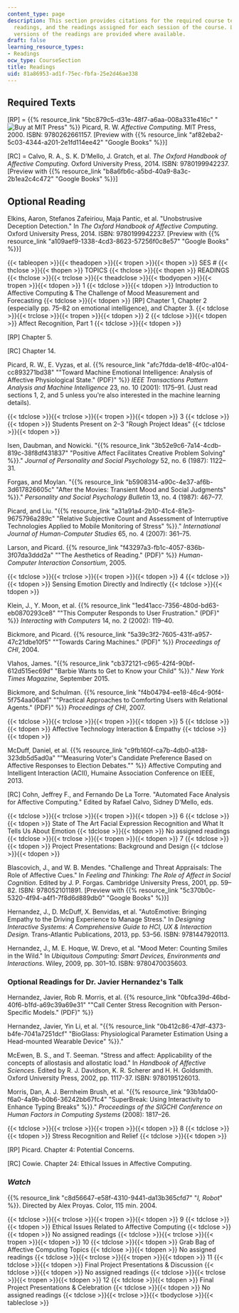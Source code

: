 ```yaml
---
content_type: page
description: This section provides citations for the required course textbooks, optional
  readings, and the readings assigned for each session of the course. Links online
  versions of the readings are provided where available.
draft: false
learning_resource_types:
- Readings
ocw_type: CourseSection
title: Readings
uid: 81a86953-ad1f-75ec-fbfa-25e2d46ae338
---
```

## Required Texts

\[RP\] = {{% resource_link "5bc879c5-d31e-48f7-a6aa-008a331e416c" "![Buy at MIT Press](/images/mp_logo.gif)" %}} Picard, R. W. *Affective Computing*. MIT Press, 2000. ISBN: 9780262661157. \[Preview with {{% resource_link "af82eba2-5c03-4344-a201-2e1fd114ee42" "Google Books" %}}\]

\[RC\] = Calvo, R. A., S. K. D'Mello, J. Gratch, et al. *The Oxford Handbook of Affective Computing*. Oxford University Press, 2014. ISBN: 9780199942237. \[Preview with {{% resource_link "b8a6fb6c-a5bd-40a9-8a3c-2b1ea2c4c472" "Google Books" %}}\]

## Optional Reading

Elkins, Aaron, Stefanos Zafeiriou, Maja Pantic, et al. "Unobstrusive Deception Detection." In *The Oxford Handbook of Affective Computing*. Oxford University Press, 2014. ISBN: 9780199942237. \[Preview with {{% resource_link "a109aef9-1338-4cd3-8623-57256f0c8e57" "Google Books" %}}\]

{{< tableopen >}}{{< theadopen >}}{{< tropen >}}{{< thopen >}}
SES #
{{< thclose >}}{{< thopen >}}
TOPICS
{{< thclose >}}{{< thopen >}}
READINGS
{{< thclose >}}{{< trclose >}}{{< theadclose >}}{{< tbodyopen >}}{{< tropen >}}{{< tdopen >}}
1
{{< tdclose >}}{{< tdopen >}}
Introduction to Affective Computing & The Challenge of Mood Measurement and Forecasting
{{< tdclose >}}{{< tdopen >}}
\[RP\] Chapter 1, Chapter 2 (especially pp. 75–82 on emotional intelligence), and Chapter 3.
{{< tdclose >}}{{< trclose >}}{{< tropen >}}{{< tdopen >}}
2
{{< tdclose >}}{{< tdopen >}}
Affect Recognition, Part 1
{{< tdclose >}}{{< tdopen >}}

\[RP\] Chapter 5.

\[RC\] Chapter 14.

Picard, R. W., E. Vyzas, et al. {{% resource_link "afc7fdda-de18-4f0c-a104-cc893271bd38" "\"Toward Machine Emotional Intelligence: Analysis of Affective Physiological State.\" (PDF)" %}} *IEEE Transactions Pattern Analysis and Machine Intelligence* 23, no. 10 (2001): 1175–91. (Just read sections 1, 2, and 5 unless you're also interested in the machine learning details).

{{< tdclose >}}{{< trclose >}}{{< tropen >}}{{< tdopen >}}
3
{{< tdclose >}}{{< tdopen >}}
Students Present on 2–3 "Rough Project Ideas"
{{< tdclose >}}{{< tdopen >}}

Isen, Daubman, and Nowicki. "{{% resource_link "3b52e9c6-7a14-4cdb-819c-38f8df431837" "Positive Affect Facilitates Creative Problem Solving" %}}." *Journal of Personality and Social Psychology* 52, no. 6 (1987): 1122–31.

Forgas, and Moylan. "{{% resource_link "b5908314-a90c-4e37-af6b-3d617826605c" "After the Movies: Transient Mood and Social Judgments" %}}." *Personality and Social Psychology Bulletin* 13, no. 4 (1987): 467–77.

Picard, and Liu. "{{% resource_link "a31a91a4-2b10-41c4-81e3-9675796a289c" "Relative Subjective Count and Assessment of Interruptive Technologies Applied to Mobile Monitoring of Stress" %}}." *International Journal of Human-Computer Studies* 65, no. 4 (2007): 361–75.

Larson, and Picard. {{% resource_link "f43297a3-fb1c-4057-836b-3f07da3ddd2a" "\"The Aesthetics of Reading.\" (PDF)" %}} *Human-Computer Interaction Consortium*, 2005.

{{< tdclose >}}{{< trclose >}}{{< tropen >}}{{< tdopen >}}
4
{{< tdclose >}}{{< tdopen >}}
Sensing Emotion Directly and Indirectly
{{< tdclose >}}{{< tdopen >}}

Klein, J., Y. Moon, et al. {{% resource_link "1ed41acc-7356-480d-bd63-eb0870293ce8" "\"This Computer Responds to User Frustration.\" (PDF)" %}} *Interacting with Computers* 14, no. 2 (2002): 119–40.

Bickmore, and Picard. {{% resource_link "5a39c3f2-7605-431f-a957-47c21dbe10f5" "\"Towards Caring Machines.\" (PDF)" %}} *Proceedings of CHI*, 2004.

Vlahos, James. "{{% resource_link "cb372121-c965-42f4-90bf-612d515ec69d" "Barbie Wants to Get to Know your Child" %}}." *New York Times Magazine*, September 2015.

Bickmore, and Schulman. {{% resource_link "f4b04794-ee18-46c4-90f4-5f754aa06aa1" "\"Practical Approaches to Comforting Users with Relational Agents.\" (PDF)" %}} *Proceedings of CHI*, 2007.

{{< tdclose >}}{{< trclose >}}{{< tropen >}}{{< tdopen >}}
5
{{< tdclose >}}{{< tdopen >}}
Affective Technology Interaction & Empathy
{{< tdclose >}}{{< tdopen >}}

McDuff, Daniel, et al. {{% resource_link "c9fb160f-ca7b-4db0-a138-323db5d5ad0a" "\"Measuring Voter's Candidate Preference Based on Affective Responses to Election Debates.\"" %}} Affective Computing and Intelligent Interaction (ACII), Humaine Association Conference on IEEE, 2013.

\[RC\] Cohn, Jeffrey F., and Fernando De La Torre. "Automated Face Analysis for Affective Computing." Edited by Rafael Calvo, Sidney D'Mello, eds.

{{< tdclose >}}{{< trclose >}}{{< tropen >}}{{< tdopen >}}
6
{{< tdclose >}}{{< tdopen >}}
State of The Art Facial Expression Recognition and What It Tells Us About Emotion
{{< tdclose >}}{{< tdopen >}}
No assigned readings
{{< tdclose >}}{{< trclose >}}{{< tropen >}}{{< tdopen >}}
7
{{< tdclose >}}{{< tdopen >}}
Project Presentations: Background and Design
{{< tdclose >}}{{< tdopen >}}

Blascovich, J., and W. B. Mendes. "Challenge and Threat Appraisals: The Role of Affective Cues." In *Feeling and Thinking: The Role of Affect in Social Cognition*. Edited by J. P. Forgas. Cambridge University Press, 2001, pp. 59–82. ISBN: 9780521011891. \[Preview with {{% resource_link "5c370b0c-5320-4f94-a4f1-7f8d6d889db0" "Google Books" %}}\]

Hernandez, J., D. McDuff, X. Benvidas, et al. "AutoEmotive: Bringing Empathy to the Driving Experience to Manage Stress." In *Designing Interactive Systems: A Comprehensive Guide to HCI, UX & Interaction Design.* Trans-Atlantic Publications, 2013, pp. 53–56. ISBN: 9781447920113.

Hernandez, J., M. E. Hoque, W. Drevo, et al. "Mood Meter: Counting Smiles in the Wild." In *Ubiquitous Computing: Smart Devices, Environments and Interactions*. Wiley, 2009, pp. 301–10. ISBN: 9780470035603.

### Optional Readings for Dr. Javier Hernandez's Talk

Hernandez, Javier, Rob R. Morris, et al. {{% resource_link "0bfca39d-46bd-40f6-b1fd-a69c39a69e31" "\"Call Center Stress Recognition with Person-Specific Models.\" (PDF)" %}}

Hernandez, Javier, Yin Li, et al. "{{% resource_link "0b412c86-47df-4373-b4fe-7041a7251dcf" "BioGlass: Physiological Parameter Estimation Using a Head-mounted Wearable Device" %}}."

McEwen, B. S., and T. Seeman. "Stress and affect: Applicability of the concepts of allostasis and allostatic load." In *Handbook of Affective Sciences*. Edited by R. J. Davidson, K. R. Scherer and H. H. Goldsmith. Oxford University Press, 2002, pp. 1117-37. ISBN: 9780195126013.

Morris, Dan, A. J. Bernheim Brush, et al. "{{% resource_link "93b1da00-f6a0-4a9b-b0b6-36242bb67fc4" "SuperBreak: Using Interactivity to Enhance Typing Breaks" %}}." *Proceedings of the SIGCHI Conference on Human Factors in Computing Systems* (2008): 1817–26.

{{< tdclose >}}{{< trclose >}}{{< tropen >}}{{< tdopen >}}
8
{{< tdclose >}}{{< tdopen >}}
Stress Recognition and Relief
{{< tdclose >}}{{< tdopen >}}

\[RP\] Picard. Chapter 4: Potential Concerns.

\[RC\] Cowie. Chapter 24: Ethical Issues in Affective Computing.

### *Watch*

{{% resource_link "c8d56647-e58f-4310-9441-da13b365cfd7" "*I, Robot*" %}}. Directed by Alex Proyas. Color, 115 min. 2004.

{{< tdclose >}}{{< trclose >}}{{< tropen >}}{{< tdopen >}}
9
{{< tdclose >}}{{< tdopen >}}
Ethical Issues Related to Affective Computing
{{< tdclose >}}{{< tdopen >}}
No assigned readings
{{< tdclose >}}{{< trclose >}}{{< tropen >}}{{< tdopen >}}
10
{{< tdclose >}}{{< tdopen >}}
Grab Bag of Affective Computing Topics
{{< tdclose >}}{{< tdopen >}}
No assigned readings
{{< tdclose >}}{{< trclose >}}{{< tropen >}}{{< tdopen >}}
11
{{< tdclose >}}{{< tdopen >}}
Final Project Presentations & Discussion
{{< tdclose >}}{{< tdopen >}}
No assigned readings
{{< tdclose >}}{{< trclose >}}{{< tropen >}}{{< tdopen >}}
12
{{< tdclose >}}{{< tdopen >}}
Final Project Presentations & Celebration
{{< tdclose >}}{{< tdopen >}}
No assigned readings
{{< tdclose >}}{{< trclose >}}{{< tbodyclose >}}{{< tableclose >}}